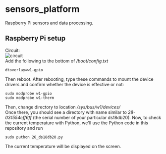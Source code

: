 # sensors_platform
Raspberry Pi sensors and data processing.
## Raspberry Pi setup
Circuit:<br/>
![circuit](https://www.sunfounder.com/media/wysiwyg/swatches/sensor_kit_v2_0_for_b_plus/lesson-26-ds18b20-temperature-sensor/ds18b202.png)<br/>
Add the following to the bottom of */boot/config.txt*
```
dtoverlay=w1-gpio
```
Then reboot. After rebooting, type these commands to mount the device drivers and confirm whether the device is effective or not:
```
sudo modprobe w1-gpio
sudo modprobe w1-therm
```
Then, change directory to location */sys/bus/w1/devices/*<br/>
Once there, you should see a directory with name similar to *28-031554cff6ff* (the serial number of your particular ds18db20). Now, to check the current temperature with Python, we'll use the Python code in this repository and run
```
sudo puthon 26_ds18db20.py
```
The current temperature will be displayed on the screen.
